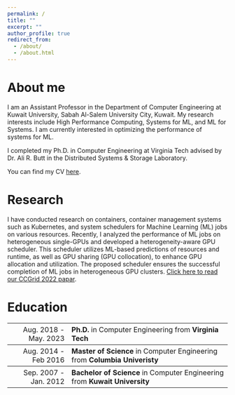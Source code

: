 ```yaml
---
permalink: /
title: ""
excerpt: ""
author_profile: true
redirect_from: 
  - /about/
  - /about.html
---
```


About me
======

I am an Assistant Professor in the Department of Computer Engineering at Kuwait University, Sabah Al-Salem University City, Kuwait. My research interests include High Performance Computing, Systems for ML, and ML for Systems. I am currently interested in optimizing the performance of systems for ML.

I completed my Ph.D. in Computer Engineering at Virginia Tech advised by Dr. Ali R. Butt in the Distributed Systems & Storage Laboratory. 

You can find my CV [here](https://hadeelalbahar.github.io/files/hadeelcv.pdf).

Research
======

I have conducted research on containers, container management systems such as Kubernetes, and system schedulers for Machine Learning (ML) jobs on various resources. Recently, I analyzed the performance of ML jobs on heterogeneous single-GPUs and developed a heterogeneity-aware GPU scheduler. This scheduler utilizes ML-based predictions of resources and runtime, as well as GPU sharing (GPU collocation), to enhance GPU allocation and utilization. The proposed scheduler ensures the successful completion of ML jobs in heterogeneous GPU clusters. [Click here to read our CCGrid 2022 papar](https://hadeelalbahar.github.io/files/ccgrid22-schedtune.pdf).

Education
======

<table style="width:100%">
  <tr style="font-size:16px">
    <th style="text-align:right">
      <span style="font-weight:normal">Aug. 2018 - May. 2023</span>
    </th>
    <th style="text-align:left">
      Ph.D. <span style="font-weight:normal"> in Computer Engineering from </span>Virginia Tech
    </th>
  </tr>

  <tr style="font-size:16px">
    <th style="text-align:right">
      <span style="font-weight:normal">Aug. 2014 - Feb 2016</span>
    </th>
    <th style="text-align:left">
      Master of Science <span style="font-weight:normal">in Computer Engineering from</span> Columbia Univeristy
    </th>
  </tr>

  <tr style="font-size:16px">
    <th style="text-align:right">
      <span style="font-weight:normal">Sep. 2007 - Jan. 2012</span>
    </th>
    <th style="text-align:left">
      Bachelor of Science <span style="font-weight:normal">in Computer Engineering from</span> Kuwait University
    </th>
  </tr>
</table>

<!-- * **PhD Student** in Computer Engineering at **Virgina Tech** _(Aug. 2018 - May. 2023)_
* **Master of Science** in Computer Engineering from **Columbia University** _(Aug. 2014 - Feb. 2016)_
* **Bachelor of Science** in Computer Engineering from **Kuwait University** _(Sep. 2007 - Jan. 2012)_
 -->
